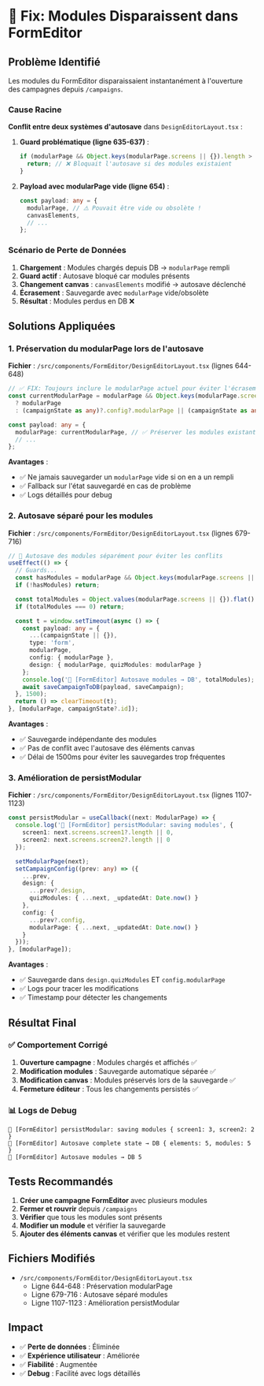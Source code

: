 # 🐛 Fix: Modules Disparaissent dans FormEditor

## Problème Identifié

Les modules du FormEditor disparaissaient instantanément à l'ouverture des campagnes depuis `/campaigns`.

### Cause Racine

**Conflit entre deux systèmes d'autosave** dans `DesignEditorLayout.tsx` :

1. **Guard problématique (ligne 635-637)** :
   ```typescript
   if (modularPage && Object.keys(modularPage.screens || {}).length > 0) {
     return; // ❌ Bloquait l'autosave si des modules existaient
   }
   ```

2. **Payload avec modularPage vide (ligne 654)** :
   ```typescript
   const payload: any = {
     modularPage, // ⚠️ Pouvait être vide ou obsolète !
     canvasElements,
     // ...
   };
   ```

### Scénario de Perte de Données

1. **Chargement** : Modules chargés depuis DB → `modularPage` rempli
2. **Guard actif** : Autosave bloqué car modules présents
3. **Changement canvas** : `canvasElements` modifié → autosave déclenché
4. **Écrasement** : Sauvegarde avec `modularPage` vide/obsolète
5. **Résultat** : Modules perdus en DB ❌

## Solutions Appliquées

### 1. Préservation du modularPage lors de l'autosave

**Fichier** : `/src/components/FormEditor/DesignEditorLayout.tsx` (lignes 644-648)

```typescript
// ✅ FIX: Toujours inclure le modularPage actuel pour éviter l'écrasement
const currentModularPage = modularPage && Object.keys(modularPage.screens || {}).length > 0 
  ? modularPage 
  : (campaignState as any)?.config?.modularPage || (campaignState as any)?.design?.modularPage;

const payload: any = {
  modularPage: currentModularPage, // ✅ Préserver les modules existants
  // ...
};
```

**Avantages** :
- ✅ Ne jamais sauvegarder un `modularPage` vide si on en a un rempli
- ✅ Fallback sur l'état sauvegardé en cas de problème
- ✅ Logs détaillés pour debug

### 2. Autosave séparé pour les modules

**Fichier** : `/src/components/FormEditor/DesignEditorLayout.tsx` (lignes 679-716)

```typescript
// 💾 Autosave des modules séparément pour éviter les conflits
useEffect(() => {
  // Guards...
  const hasModules = modularPage && Object.keys(modularPage.screens || {}).length > 0;
  if (!hasModules) return;

  const totalModules = Object.values(modularPage.screens || {}).flat().length;
  if (totalModules === 0) return;

  const t = window.setTimeout(async () => {
    const payload: any = {
      ...(campaignState || {}),
      type: 'form',
      modularPage,
      config: { modularPage },
      design: { modularPage, quizModules: modularPage }
    };
    console.log('🧩 [FormEditor] Autosave modules → DB', totalModules);
    await saveCampaignToDB(payload, saveCampaign);
  }, 1500);
  return () => clearTimeout(t);
}, [modularPage, campaignState?.id]);
```

**Avantages** :
- ✅ Sauvegarde indépendante des modules
- ✅ Pas de conflit avec l'autosave des éléments canvas
- ✅ Délai de 1500ms pour éviter les sauvegardes trop fréquentes

### 3. Amélioration de persistModular

**Fichier** : `/src/components/FormEditor/DesignEditorLayout.tsx` (lignes 1107-1123)

```typescript
const persistModular = useCallback((next: ModularPage) => {
  console.log('🧩 [FormEditor] persistModular: saving modules', {
    screen1: next.screens.screen1?.length || 0,
    screen2: next.screens.screen2?.length || 0
  });

  setModularPage(next);
  setCampaignConfig((prev: any) => ({
    ...prev,
    design: {
      ...prev?.design,
      quizModules: { ...next, _updatedAt: Date.now() }
    },
    config: {
      ...prev?.config,
      modularPage: { ...next, _updatedAt: Date.now() }
    }
  }));
}, [modularPage]);
```

**Avantages** :
- ✅ Sauvegarde dans `design.quizModules` ET `config.modularPage`
- ✅ Logs pour tracer les modifications
- ✅ Timestamp pour détecter les changements

## Résultat Final

### ✅ Comportement Corrigé

1. **Ouverture campagne** : Modules chargés et affichés ✅
2. **Modification modules** : Sauvegarde automatique séparée ✅
3. **Modification canvas** : Modules préservés lors de la sauvegarde ✅
4. **Fermeture éditeur** : Tous les changements persistés ✅

### 📊 Logs de Debug

```
🧩 [FormEditor] persistModular: saving modules { screen1: 3, screen2: 2 }
💾 [FormEditor] Autosave complete state → DB { elements: 5, modules: 5 }
🧩 [FormEditor] Autosave modules → DB 5
```

## Tests Recommandés

1. **Créer une campagne FormEditor** avec plusieurs modules
2. **Fermer et rouvrir** depuis `/campaigns`
3. **Vérifier** que tous les modules sont présents
4. **Modifier un module** et vérifier la sauvegarde
5. **Ajouter des éléments canvas** et vérifier que les modules restent

## Fichiers Modifiés

- `/src/components/FormEditor/DesignEditorLayout.tsx`
  - Ligne 644-648 : Préservation modularPage
  - Ligne 679-716 : Autosave séparé modules
  - Ligne 1107-1123 : Amélioration persistModular

## Impact

- ✅ **Perte de données** : Éliminée
- ✅ **Expérience utilisateur** : Améliorée
- ✅ **Fiabilité** : Augmentée
- ✅ **Debug** : Facilité avec logs détaillés
